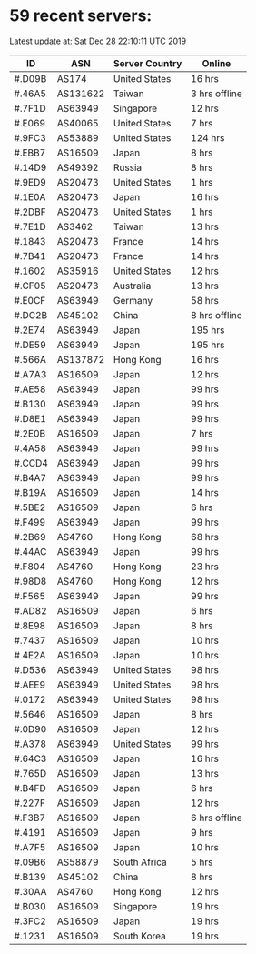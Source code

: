 # 59 recent servers:

Latest update at: Sat Dec 28 22:10:11 UTC 2019

| ID | ASN | Server Country | Online |
| -- | --- | -------------- | ------ |
| #.D09B | AS174 | United States | 16 hrs |
| #.46A5 | AS131622 | Taiwan | 3 hrs offline |
| #.7F1D | AS63949 | Singapore | 12 hrs |
| #.E069 | AS40065 | United States | 7 hrs |
| #.9FC3 | AS53889 | United States | 124 hrs |
| #.EBB7 | AS16509 | Japan | 8 hrs |
| #.14D9 | AS49392 | Russia | 8 hrs |
| #.9ED9 | AS20473 | United States | 1 hrs |
| #.1E0A | AS20473 | Japan | 16 hrs |
| #.2DBF | AS20473 | United States | 1 hrs |
| #.7E1D | AS3462 | Taiwan | 13 hrs |
| #.1843 | AS20473 | France | 14 hrs |
| #.7B41 | AS20473 | France | 14 hrs |
| #.1602 | AS35916 | United States | 12 hrs |
| #.CF05 | AS20473 | Australia | 13 hrs |
| #.E0CF | AS63949 | Germany | 58 hrs |
| #.DC2B | AS45102 | China | 8 hrs offline |
| #.2E74 | AS63949 | Japan | 195 hrs |
| #.DE59 | AS63949 | Japan | 195 hrs |
| #.566A | AS137872 | Hong Kong | 16 hrs |
| #.A7A3 | AS16509 | Japan | 12 hrs |
| #.AE58 | AS63949 | Japan | 99 hrs |
| #.B130 | AS63949 | Japan | 99 hrs |
| #.D8E1 | AS63949 | Japan | 99 hrs |
| #.2E0B | AS16509 | Japan | 7 hrs |
| #.4A58 | AS63949 | Japan | 99 hrs |
| #.CCD4 | AS63949 | Japan | 99 hrs |
| #.B4A7 | AS63949 | Japan | 99 hrs |
| #.B19A | AS16509 | Japan | 14 hrs |
| #.5BE2 | AS16509 | Japan | 6 hrs |
| #.F499 | AS63949 | Japan | 99 hrs |
| #.2B69 | AS4760 | Hong Kong | 68 hrs |
| #.44AC | AS63949 | Japan | 99 hrs |
| #.F804 | AS4760 | Hong Kong | 23 hrs |
| #.98D8 | AS4760 | Hong Kong | 12 hrs |
| #.F565 | AS63949 | Japan | 99 hrs |
| #.AD82 | AS16509 | Japan | 6 hrs |
| #.8E98 | AS16509 | Japan | 8 hrs |
| #.7437 | AS16509 | Japan | 10 hrs |
| #.4E2A | AS16509 | Japan | 10 hrs |
| #.D536 | AS63949 | United States | 98 hrs |
| #.AEE9 | AS63949 | United States | 98 hrs |
| #.0172 | AS63949 | United States | 98 hrs |
| #.5646 | AS16509 | Japan | 8 hrs |
| #.0D90 | AS16509 | Japan | 12 hrs |
| #.A378 | AS63949 | United States | 99 hrs |
| #.64C3 | AS16509 | Japan | 16 hrs |
| #.765D | AS16509 | Japan | 13 hrs |
| #.B4FD | AS16509 | Japan | 6 hrs |
| #.227F | AS16509 | Japan | 12 hrs |
| #.F3B7 | AS16509 | Japan | 6 hrs offline |
| #.4191 | AS16509 | Japan | 9 hrs |
| #.A7F5 | AS16509 | Japan | 10 hrs |
| #.09B6 | AS58879 | South Africa | 5 hrs |
| #.B139 | AS45102 | China | 8 hrs |
| #.30AA | AS4760 | Hong Kong | 12 hrs |
| #.B030 | AS16509 | Singapore | 19 hrs |
| #.3FC2 | AS16509 | Japan | 19 hrs |
| #.1231 | AS16509 | South Korea | 19 hrs |

